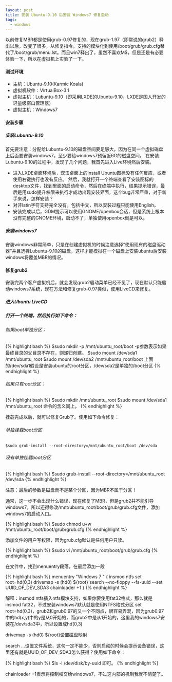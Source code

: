 ```yaml
---
layout: post
title: 安装 Ubuntu-9.10 后安装 Windows7 修复启动
tags:
  - windows
---
```


以前修复MBR都是使用grub-0.97修复的，现在grub-1.97（即常说的grub2）释出以后，改变了很多，从修复指令，支持的模块化到使用/boot/grub/grub.cfg替代了/boot/grub/menu.lst。而且win7释出了，虽然不喜欢M$，但是还是有必要体验一下，所以在虚拟机上实验了一下。

#### 测试环境
- 主机：Ubuntu-9.10(Karmic Koala)
- 虚拟机软件：VirtualBox-3.1
- 虚拟主机：Lubuntu-9.10（即采用LXDE的Ubuntu-9.10，LXDE是国人开发的轻量级窗口管理器）
- 虚拟主机：Windows7

#### 安装步骤
##### 安装Lubuntu-9.10
首先要注意：分配给Lubuntu-9.10的磁盘空间要足够大，因为在同一个虚拟磁盘上后面要安装windows7，至少要给windows7预留近6G的磁盘空间。
在安装Lubuntu-9.10的过程中，发现了几个问题，我首先进入Live环境然后安装。

- 进入LXDE桌面环境后，双击桌面上的Install Ubuntu图标没有任何反应，或者使用右键执行也没有反应。 然后，我就打开一个终端查看了安装图标的desktop文件，找到里面的启动命令，然后在终端中执行，结果提示错误，最后是用sudo提升权限来执行才成功出现安装界面，这个bug非常严重，对于新手来说，怎样安装？
- 对非latin字符支持完全没有，包括中文，所以安装过程只能使用English。
- 安装完成以后，GDM提示可以使用GNOME/openbox会话，但是系统上根本没有完整的GNOME环境，启动不了，单独使用openbox倒是可以。


##### 安装windows7
安装windows非常简单，只是在创建虚拟机的时候注意选择“使用现有的磁盘驱动器”并且选择Lubuntu-9.10的磁盘，这样才能模拟在一个磁盘上安装ubuntu后安装windows将覆盖MBR的情况。

#### 修复grub2
安装完两个客户虚拟机后，就会发现grub2启动菜单已经不见了，现在默认只能启动windows7系统，现在方法和修复grub-0.97类似，使用LiveCD来修复。

##### 进入Ubuntu LiveCD
##### 打开一个终端，然后执行如下命令：
###### 如果boot单独分区：

{% highlight bash %}
    $sudo mkdir -p /mnt/ubuntu_root/boot
    -p参数表示如果最终目录的父目录不存在，则递归创建。
    $sudo mount /dev/sda1 /mnt/ubuntu_root
    $sudo mount /dev/sda2 /mnt/ubuntu_root/boot
    上面的/dev/sda1假设是安装ubuntu的root分区，/dev/sda2是单独的/boot分区
{% endhighlight %}

###### 如果只有root分区：

{% highlight bash %}
    $sudo mkdir /mnt/ubuntu_root
    $sudo mount /dev/sda1 /mnt/ubuntu_root
    命令的含义同上。
{% endhighlight %}

挂载完成以后，就可以修复Grub了。使用如下命令修复：

###### 单独挂载boot分区
    $sudo grub-install --root-directory=/mnt/ubuntu_root/boot /dev/sda

###### 没有单独挂载boot分区

{% highlight bash %}
$sudo grub-install --root-directory=/mnt/ubuntu_root /dev/sda
{% endhighlight %}

注意：最后的参数是磁盘而不是某个分区，因为MBR不属于分区！

通常，这一步不会出现什么错误，现在修复了MBR，但是grub2并不能引导windows7，所以还得修改/mnt/ubuntu_root/boot/grub/grub.cfg文件，添加windows7的启动入口。

{% highlight bash %}
$sudo chmod u+w /mnt/ubuntu_root/boot/grub/grub.cfg
{% endhighlight %}

添加文件的用户写权限，因为grub.cfg默认是任何用户只读。

{% highlight bash %}
$sudo vi /mnt/ubuntu_root/boot/grub/grub.cfg
{% endhighlight %}

在文件中，找到menuentry段落，在最后添加一段

{% highlight bash %}
menuentry "Windows 7 " {
    insmod ntfs
    set root=hd(0,3)
    drivemap -s (hd0) ${root}
    search --no-floppy --fs-uuid --set UUID_OF_DEV_SDA3
    chainloader +1
}
{% endhighlight %}

解释：insmod ntfs插入ntfs模块支持，如果你要使用fat32格式，那么就是insmod fat32，不过安装windows7默认就是使用NTFS格式分区
set root=hd(0,3)，grub2和grub0.97的又一个不同点，很容易弄混，因为grub0.97中的hd(x,y)中的y是从0开始的，而grub2中是从1开始的，这里我的windows7安装在/dev/sda3中，所以设置成hd(0,3)

drivemap -s (hd0) ${root}设置磁盘映射

search ...设置文件系统，这句一定不能少，否则启动的时候会提示设备错误，这里还有就是UUID_OF_DEV_SDA3怎么获得？使用如下命令：

{% highlight bash %}
$ls -l /dev/disk/by-uuid    即可。
{% endhighlight %}

chainloader +1表示将控制权交给windows7，不过这内部的机制我就不清楚了。
